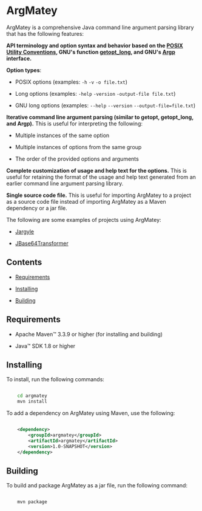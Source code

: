 # ArgMatey

ArgMatey is a comprehensive Java command line argument parsing library that has the following features:

**API terminology and option syntax and behavior based on the [POSIX Utility Conventions](http://pubs.opengroup.org/onlinepubs/9699919799/basedefs/V1_chap12.html), GNU's function [getopt_long](http://www.gnu.org/software/libc/manual/html_node/Getopt-Long-Options.html#Getopt-Long-Options), and GNU's [Argp](http://www.gnu.org/software/libc/manual/html_node/Argp.html#Argp) interface.**
 
**Option types**:
 
- POSIX options (examples: `-h` `-v` `-o file.txt`)

- Long options (examples: `-help` `-version` `-output-file file.txt`)

- GNU long options (examples: `--help` `--version` `--output-file=file.txt`)
     
**Iterative command line argument parsing (similar to getopt, getopt_long, and Argp).** This is useful for interpreting the following:

- Multiple instances of the same option

- Multiple instances of options from the same group

- The order of the provided options and arguments 
 
**Complete customization of usage and help text for the options.** This is useful for retaining the format of the usage and help text generated from an earlier command line argument parsing library.

**Single source code file.** This is useful for importing ArgMatey to a project as a source code file instead of importing ArgMatey as a Maven dependency or a jar file.

The following are some examples of projects using ArgMatey:

- [Jargyle](https://github.com/jh3nd3rs0n/jargyle)

- [JBase64Transformer](https://github.com/jh3nd3rs0n/jbase64transformer)

## Contents

- [Requirements](#requirements)

- [Installing](#installing)

- [Building](#building)

## Requirements

- Apache Maven&#8482; 3.3.9 or higher (for installing and building)
 
- Java&#8482; SDK 1.8 or higher

## Installing

To install, run the following commands:

```bash

    cd argmatey
    mvn install

```

To add a dependency on ArgMatey using Maven, use the following:

```xml

    <dependency>
    	<groupId>argmatey</groupId>
    	<artifactId>argmatey</artifactId>
    	<version>1.0-SNAPSHOT</version>
    </dependency>

```

## Building

To build and package ArgMatey as a jar file, run the following command:

```bash

    mvn package

```
